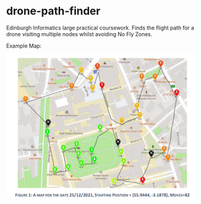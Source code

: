 # drone-path-finder

Edinburgh Informatics large practical coursework. Finds the flight path for a drone visiting multiple nodes whilst avoiding No Fly Zones. 

Example Map:


![Example map](https://github.com/dan01100/drone-path-finder/blob/main/ExampleMap.PNG?raw=true)


